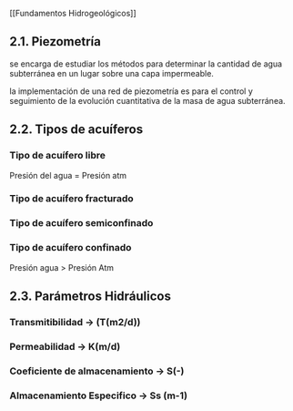 [[Fundamentos Hidrogeológicos]]
## **2.1. Piezometría**
se encarga de estudiar los métodos para determinar la cantidad de agua subterránea en un lugar sobre una capa impermeable.

la implementación de una red de piezometría es para el control y seguimiento de la evolución cuantitativa de la masa de agua subterránea.
## **2.2. Tipos de acuíferos**
### Tipo de acuífero libre
Presión del agua = Presión atm
### Tipo de acuífero fracturado

### Tipo de acuífero semiconfinado

### Tipo de acuífero confinado
Presión agua > Presión Atm
## **2.3. Parámetros Hidráulicos**
### Transmitibilidad -> (T(m2/d))
### Permeabilidad -> K(m/d)
### Coeficiente de almacenamiento -> S(-)
### Almacenamiento Especifico -> Ss (m-1)
